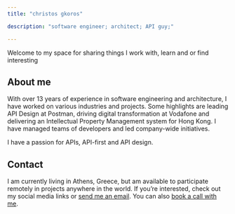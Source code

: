 ```yaml
---
title: "christos gkoros"

description: "software engineer; architect; API guy;"

---
```

Welcome to my space for sharing things I work with, learn and or find interesting

## About me

With over 13 years of experience in software engineering and architecture, I have worked on various industries and projects.
Some highlights are leading API Design at Postman, driving digital transformation at Vodafone and delivering an Intellectual Property Management system for Hong Kong.
I have managed teams of developers and led company-wide initiatives.

I have a passion for APIs, API-first and API design.

## Contact

I am currently living in Athens, Greece, but am available to participate remotely in projects anywhere in the world.
If you’re interested, check out my social media links or [send me an email](mailto:contact@christosgkoros.com). You can also [book a call with me](https://topmate.io/christos_gkoros).
